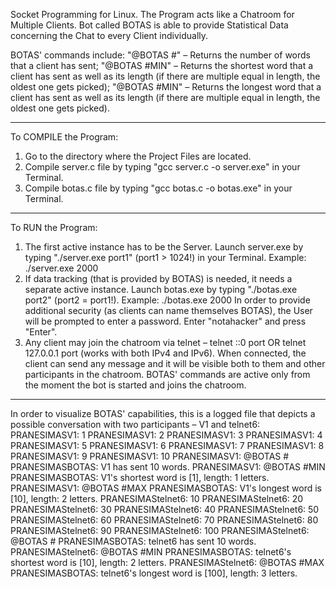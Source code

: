 Socket Programming for Linux. The Program acts like a Chatroom for Multiple Clients.
Bot called BOTAS is able to provide Statistical Data concerning the Chat to every Client individually.

BOTAS' commands include:
"@BOTAS #" – Returns the number of words that a client has sent;
"@BOTAS #MIN" – Returns the shortest word that a client has sent as well as its length (if there are multiple equal in length, the oldest one gets picked);
"@BOTAS #MIN" – Returns the longest word that a client has sent as well as its length (if there are multiple equal in length, the oldest one gets picked).

- - - - - - - - - - - - - - - - - - - - - - - - - - - - - - - - - - - - - - - - - - - - - - - - - - - - - - - - - - - - - - - - - - - - - - - - - - - - - -

To COMPILE the Program:
1. Go to the directory where the Project Files are located.
2. Compile server.c file by typing "gcc server.c -o server.exe" in your Terminal.
3. Compile botas.c file by typing "gcc botas.c -o botas.exe" in your Terminal.

- - - - - - - - - - - - - - - - - - - - - - - - - - - - - - - - - - - - - - - - -

To RUN the Program:
1. The first active instance has to be the Server. Launch server.exe by typing "./server.exe port1" (port1 > 1024!) in your Terminal.
   Example: ./server.exe 2000
2. If data tracking (that is provided by BOTAS) is needed, it needs a separate active instance. Launch botas.exe by typing "./botas.exe port2" (port2 = port1!).
   Example: ./botas.exe 2000
   In order to provide additional security (as clients can name themselves BOTAS), the User will be prompted to enter a password. Enter "notahacker" and press "Enter".
3. Any client may join the chatroom via telnet – telnet ::0 port OR telnet 127.0.0.1 port (works with both IPv4 and IPv6).
   When connected, the client can send any message and it will be visible both to them and other participants in the chatroom. BOTAS' commands are active only from the moment the bot is started and joins the chatroom.

- - - - - - - - - - - - - - - - - - - - - - - - - - - - - - - - - - - - - - - - - - - - - - - - - - - - - - - - - - - - - - - - - - - - - - - - - - - - - - - - - - - - - - - - - - - - - - - - - - - - - - - - - - - - -

In order to visualize BOTAS' capabilities, this is a logged file that depicts a possible conversation with two participants – V1 and telnet6:
PRANESIMASV1: 1
PRANESIMASV1: 2
PRANESIMASV1: 3
PRANESIMASV1: 4
PRANESIMASV1: 5
PRANESIMASV1: 6
PRANESIMASV1: 7
PRANESIMASV1: 8
PRANESIMASV1: 9
PRANESIMASV1: 10
PRANESIMASV1: @BOTAS #
PRANESIMASBOTAS: V1 has sent 10 words.
PRANESIMASV1: @BOTAS #MIN
PRANESIMASBOTAS: V1's shortest word is [1], length: 1 letters.
PRANESIMASV1: @BOTAS #MAX
PRANESIMASBOTAS: V1's longest word is [10], length: 2 letters.
PRANESIMAStelnet6: 10
PRANESIMAStelnet6: 20
PRANESIMAStelnet6: 30
PRANESIMAStelnet6: 40
PRANESIMAStelnet6: 50
PRANESIMAStelnet6: 60
PRANESIMAStelnet6: 70
PRANESIMAStelnet6: 80
PRANESIMAStelnet6: 90
PRANESIMAStelnet6: 100
PRANESIMAStelnet6: @BOTAS #
PRANESIMASBOTAS: telnet6 has sent 10 words.
PRANESIMAStelnet6: @BOTAS #MIN
PRANESIMASBOTAS: telnet6's shortest word is [10], length: 2 letters.
PRANESIMAStelnet6: @BOTAS #MAX
PRANESIMASBOTAS: telnet6's longest word is [100], length: 3 letters.
